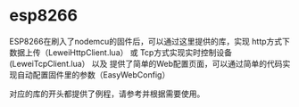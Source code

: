 # esp8266
ESP8266在刷入了nodemcu的固件后，可以通过这里提供的库，实现
http方式下数据上传（LeweiHttpClient.lua）
或
Tcp方式实现实时控制设备(LeweiTcpClient.lua）
以及
提供了简单的Web配置页面，可以通过简单的代码实现自动配置固件里的参数（EasyWebConfig）

对应的库的开头都提供了例程，请参考并根据需要使用。
